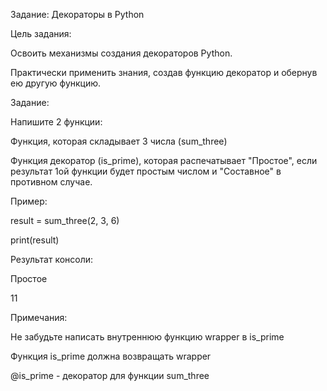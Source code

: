 Задание: Декораторы в Python

Цель задания:

Освоить механизмы создания декораторов Python.

Практически применить знания, создав функцию декоратор и обернув ею другую функцию.

Задание:

Напишите 2 функции:

Функция, которая складывает 3 числа (sum_three)

Функция декоратор (is_prime), которая распечатывает "Простое", если результат 1ой функции будет простым числом и "Составное" в противном случае.

Пример:

result = sum_three(2, 3, 6)

print(result)

Результат консоли:

Простое

11

Примечания:

Не забудьте написать внутреннюю функцию wrapper в is_prime

Функция is_prime должна возвращать wrapper

@is_prime - декоратор для функции sum_three

